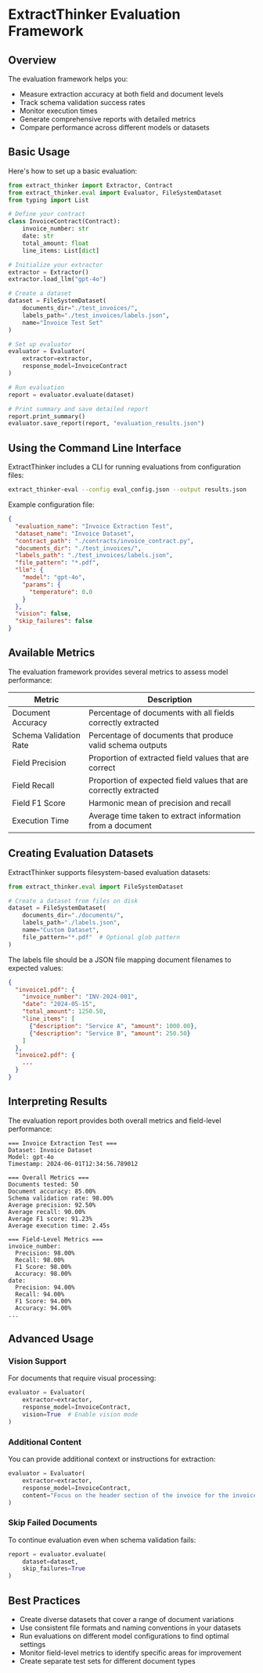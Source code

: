 # ExtractThinker Evaluation Framework

## Overview

The evaluation framework helps you:
- Measure extraction accuracy at both field and document levels
- Track schema validation success rates
- Monitor execution times
- Generate comprehensive reports with detailed metrics
- Compare performance across different models or datasets

## Basic Usage

Here's how to set up a basic evaluation:

```python
from extract_thinker import Extractor, Contract
from extract_thinker.eval import Evaluator, FileSystemDataset
from typing import List

# Define your contract
class InvoiceContract(Contract):
    invoice_number: str
    date: str
    total_amount: float
    line_items: List[dict]

# Initialize your extractor
extractor = Extractor()
extractor.load_llm("gpt-4o")

# Create a dataset
dataset = FileSystemDataset(
    documents_dir="./test_invoices/",
    labels_path="./test_invoices/labels.json",
    name="Invoice Test Set"
)

# Set up evaluator
evaluator = Evaluator(
    extractor=extractor,
    response_model=InvoiceContract
)

# Run evaluation
report = evaluator.evaluate(dataset)

# Print summary and save detailed report
report.print_summary()
evaluator.save_report(report, "evaluation_results.json")
```

## Using the Command Line Interface

ExtractThinker includes a CLI for running evaluations from configuration files:

```bash
extract_thinker-eval --config eval_config.json --output results.json
```

Example configuration file:

```json
{
  "evaluation_name": "Invoice Extraction Test",
  "dataset_name": "Invoice Dataset",
  "contract_path": "./contracts/invoice_contract.py",
  "documents_dir": "./test_invoices/",
  "labels_path": "./test_invoices/labels.json",
  "file_pattern": "*.pdf",
  "llm": {
    "model": "gpt-4o",
    "params": {
      "temperature": 0.0
    }
  },
  "vision": false,
  "skip_failures": false
}
```

## Available Metrics

The evaluation framework provides several metrics to assess model performance:

| Metric | Description |
|--------|-------------|
| Document Accuracy | Percentage of documents with all fields correctly extracted |
| Schema Validation Rate | Percentage of documents that produce valid schema outputs |
| Field Precision | Proportion of extracted field values that are correct |
| Field Recall | Proportion of expected field values that are correctly extracted |
| Field F1 Score | Harmonic mean of precision and recall |
| Execution Time | Average time taken to extract information from a document |

## Creating Evaluation Datasets

ExtractThinker supports filesystem-based evaluation datasets:

```python
from extract_thinker.eval import FileSystemDataset

# Create a dataset from files on disk
dataset = FileSystemDataset(
    documents_dir="./documents/",
    labels_path="./labels.json",
    name="Custom Dataset",
    file_pattern="*.pdf"  # Optional glob pattern
)
```

The labels file should be a JSON file mapping document filenames to expected values:

```json
{
  "invoice1.pdf": {
    "invoice_number": "INV-2024-001",
    "date": "2024-05-15",
    "total_amount": 1250.50,
    "line_items": [
      {"description": "Service A", "amount": 1000.00},
      {"description": "Service B", "amount": 250.50}
    ]
  },
  "invoice2.pdf": {
    ...
  }
}
```

## Interpreting Results

The evaluation report provides both overall metrics and field-level performance:

```
=== Invoice Extraction Test ===
Dataset: Invoice Dataset
Model: gpt-4o
Timestamp: 2024-06-01T12:34:56.789012

=== Overall Metrics ===
Documents tested: 50
Document accuracy: 85.00%
Schema validation rate: 98.00%
Average precision: 92.50%
Average recall: 90.00%
Average F1 score: 91.23%
Average execution time: 2.45s

=== Field-Level Metrics ===
invoice_number:
  Precision: 98.00%
  Recall: 98.00%
  F1 Score: 98.00%
  Accuracy: 98.00%
date:
  Precision: 94.00%
  Recall: 94.00%
  F1 Score: 94.00%
  Accuracy: 94.00%
...
```

## Advanced Usage

### Vision Support

For documents that require visual processing:

```python
evaluator = Evaluator(
    extractor=extractor,
    response_model=InvoiceContract,
    vision=True  # Enable vision mode
)
```

### Additional Content

You can provide additional context or instructions for extraction:

```python
evaluator = Evaluator(
    extractor=extractor,
    response_model=InvoiceContract,
    content="Focus on the header section of the invoice for the invoice number and date."
)
```

### Skip Failed Documents

To continue evaluation even when schema validation fails:

```python
report = evaluator.evaluate(
    dataset=dataset,
    skip_failures=True
)
```

## Best Practices

- Create diverse datasets that cover a range of document variations
- Use consistent file formats and naming conventions in your datasets
- Run evaluations on different model configurations to find optimal settings
- Monitor field-level metrics to identify specific areas for improvement
- Create separate test sets for different document types